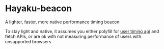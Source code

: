 # Hayaku-beacon
A lighter, faster, more native performance timing beacon

To stay light and native, it assumes you either polyfill for [user timing api](http://caniuse.com/#search=user%20timing) and fetch APIs, or are ok with not measuring performance of users with unsupported browsers
